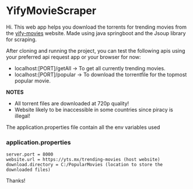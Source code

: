 # YifyMovieScraper

Hi. This web app helps you download the torrents for trending movies from the [yify-movies](yts.mx) website.
Made using java springboot and the Jsoup library for scraping.

After cloning and running the project, you can test the following apis using your preferred api request app or your browser for now:

- localhost:[PORT]/getAll -> To get all currently trending movies.
- localhost:[PORT]/popular -> To download the torrentfile for the topmost popular movie.

**NOTES**

- All torrent files are downloaded at 720p quality!
- Website likely to be inaccessible in some countries since piracy is illegal!

The application.properties file contain all the env variables used

### application.properties

```
server.port = 8000
website.url = https://yts.mx/trending-movies (host website)
download.directory = C:/PopularMovies (location to store the downloaded files)

```

Thanks!
